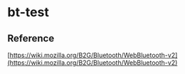 # bt-test

## Reference
[https://wiki.mozilla.org/B2G/Bluetooth/WebBluetooth-v2](https://wiki.mozilla.org/B2G/Bluetooth/WebBluetooth-v2)
